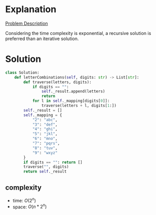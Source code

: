 # Explanation

[Problem Description](https://leetcode.com/problems/letter-combinations-of-a-phone-number/)

Considering the time complexity is exponential, a recursive solution is preferred than an iterative solution.

# Solution

```python
class Solution:
    def letterCombinations(self, digits: str) -> List[str]:
        def traverse(letters, digits):
            if digits == "":
                self._result.append(letters)
                return
            for l in self._mapping[digits[0]]:
                traverse(letters + l, digits[1:])
        self._result = []
        self._mapping = {
            "2": "abc",
            "3": "def",
            "4": "ghi",
            "5": "jkl",
            "6": "mno",
            "7": "pqrs",
            "8": "tuv",
            "9": "wxyz"
        }
        if digits == "": return []
        traverse("", digits)
        return self._result
```

## complexity

- time: $O(2^n)$
- space: $O(n*2^n)$
